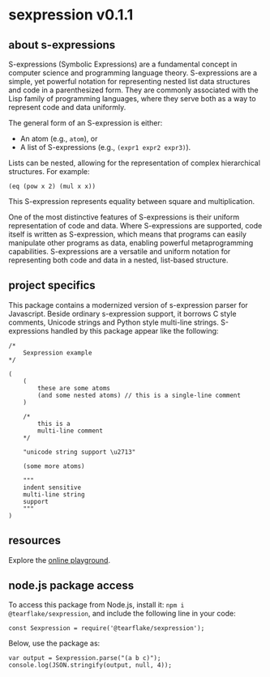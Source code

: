 # sexpression v0.1.1

## about s-expressions

S-expressions (Symbolic Expressions) are a fundamental concept in computer science and programming language theory. S-expressions are a simple, yet powerful notation for representing nested list data structures and code in a parenthesized form. They are commonly associated with the Lisp family of programming languages, where they serve both as a way to represent code and data uniformly.

The general form of an S-expression is either:

- An atom (e.g., `atom`), or
- A list of S-expressions (e.g., `(expr1 expr2 expr3)`).

Lists can be nested, allowing for the representation of complex hierarchical structures. For example:

`(eq (pow x 2) (mul x x))`

This S-expression represents equality between square and multiplication.

One of the most distinctive features of S-expressions is their uniform representation of code and data. Where S-expressions are supported, code itself is written as S-expression, which means that programs can easily manipulate other programs as data, enabling powerful metaprogramming capabilities. S-expressions are a versatile and uniform notation for representing both code and data in a nested, list-based structure. 

## project specifics

This package contains a modernized version of s-expression parser for Javascript. Beside ordinary s-expression support, it borrows C style comments, Unicode strings and Python style multi-line strings. S-expressions handled by this package appear like the following:

```
/*
    Sexpression example
*/

(
    (
        these are some atoms
        (and some nested atoms) // this is a single-line comment
    )
    
    /*
        this is a
        multi-line comment
    */
    
    "unicode string support \u2713"
    
    (some more atoms)
    
    """
    indent sensitive
    multi-line string
    support
    """
)
```

## resources

Explore the [online playground](https://tearflake.github.io/sexpression/playground/).

## node.js package access

To access this package from Node.js, install it: `npm i @tearflake/sexpression`, and include the following line in your code:

```
const Sexpression = require('@tearflake/sexpression');
```

Below, use the package as:

```
var output = Sexpression.parse("(a b c)");
console.log(JSON.stringify(output, null, 4));
```
